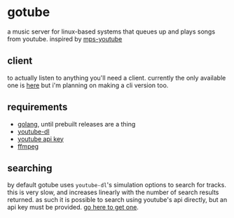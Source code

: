 # gotube

a music server for linux-based systems that queues up and plays songs from youtube. inspired by [mps-youtube](https://github.com/mps-youtube/mps-youtube)

## client

to actually listen to anything you'll need a client. currently the only available one is [here](https://github.com/cyndrdev/gotube-client) but i'm planning on making a cli version too.

## requirements

*   [golang](https://golang.org/), until prebuilt releases are a thing
*   [youtube-dl](https://rg3.github.io/youtube-dl)
*   [youtube api key](https://developers.google.com/youtube/registering_an_application)
*   [ffmpeg](https://ffmpeg.org/download.html)

## searching

by default gotube uses `youtube-dl`'s simulation options to search for tracks. this is very slow, and increases linearly with the number of search results returned. as such it is possible to search using youtube's api directly, but an api key must be provided. [go here to get one](https://developers.google.com/youtube/v3/getting-started).
